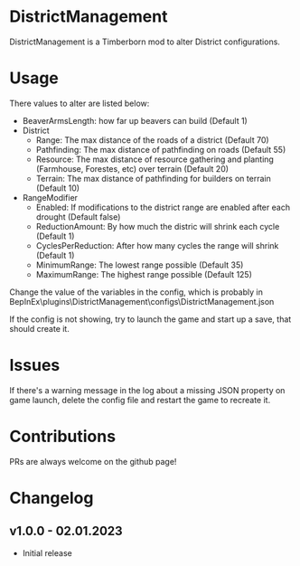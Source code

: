 # DistrictManagement

DistrictManagement is a Timberborn mod to alter District configurations.

# Usage

There values to alter are listed below:

* BeaverArmsLength: how far up beavers can build (Default 1)
* District
	* Range: The max distance of the roads of a district (Default 70)
	* Pathfinding: The max distance of pathfinding on roads (Default 55)
	* Resource: The max distance of resource gathering and planting (Farmhouse, Forestes, etc) over terrain (Default 20)
	* Terrain: The max distance of pathfinding for builders on terrain (Default 10)
* RangeModifier
	* Enabled: If modifications to the district range are enabled after each drought (Default false)
	* ReductionAmount: By how much the distric will shrink each cycle (Default 1)
	* CyclesPerReduction: After how many cycles the range will shrink (Default 1)
	* MinimumRange: The lowest range possible (Default 35)
	* MaximumRange: The highest range possible (Default 125)

Change the value of the variables in the config, which is probably in BepInEx\plugins\DistrictManagement\configs\DistrictManagement.json

If the config is not showing, try to launch the game and start up a save, that should create it.

# Issues

If there's a warning message in the log about a missing JSON property on game launch, delete the config file and restart the game to recreate it.

# Contributions
PRs are always welcome on the github page!

# Changelog

## v1.0.0 - 02.01.2023
- Initial release